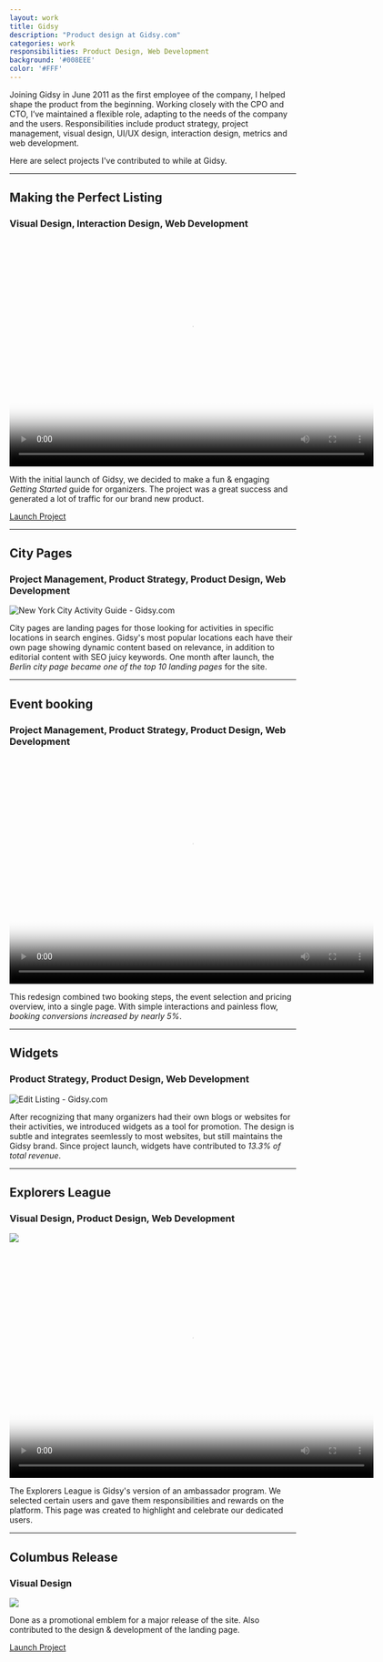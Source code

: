 ```yaml
---
layout: work
title: Gidsy
description: "Product design at Gidsy.com"
categories: work
responsibilities: Product Design, Web Development
background: '#008EEE'
color: '#FFF'
---
```


Joining Gidsy in June 2011 as the first employee of the company, I helped shape the product from the beginning. Working closely with the CPO and CTO, I’ve maintained a flexible role, adapting to the needs of the company and the users. Responsibilities include product strategy, project management, visual design, UI/UX design, interaction design, metrics and web development.

Here are select projects I've contributed to while at Gidsy.

<hr/>

<h2>Making the Perfect Listing</h2>
<h3>Visual Design, Interaction Design, Web Development</h3>

<div>
  <video id="making_the_perfect_listing" class="browser_img" title="Making the Perfect Listing - Gidsy.com"
    preload="auto" width="640" height="400" poster="{{ site.root }}/work/gidsy/PerfectListing.jpg">
    <source src="{{ site.root }}/work/gidsy/PerfectListing.mp4" type='video/mp4'>
    <source src="{{ site.root }}/work/gidsy/PerfectListing.webm" type='video/webm'>
  </video>
</div>

With the initial launch of Gidsy, we decided to make a fun & engaging <em>Getting Started</em> guide for organizers. The project was a great success and generated a lot of traffic for our brand new product.

<a href="http://gidsy.com/handbooks/making-the-perfect-listing" class="button" rel="external">Launch Project</a>

<hr/>

<h2>City Pages</h2>
<h3>Project Management, Product Strategy, Product Design, Web Development</h3>

<div>
  <img src="{{ site.root }}/work/gidsy/nyc-gidsy.jpg" class="browser_img" title="New York City Activity Guide - Gidsy.com" />
</div>

City pages are landing pages for those looking for activities in specific locations in search engines. Gidsy's most popular locations each have their own page showing dynamic content based on relevance, in addition to editorial content with SEO juicy keywords. One month after launch, the <em>Berlin city page became one of the top 10 landing pages</em> for the site.

<hr/>

<h2>Event booking</h2>
<h3>Project Management, Product Strategy, Product Design, Web Development</h3>

<div>
  <video id="booking_flow" class="browser_img" title="Select event - Gidsy.com"
    preload="auto" width="640" height="400" poster="{{ site.root }}/work/gidsy/bookingflow.png"
    data-setup="{}">
    <source src="{{ site.root }}/work/gidsy/bookingflow.mp4" type='video/mp4'>
    <source src="{{ site.root }}/work/gidsy/bookingflow.webm" type='video/webm'>
  </video>
</div>

This redesign combined two booking steps, the event selection and pricing overview, into a single page. With simple interactions and painless flow, <em>booking conversions increased by nearly 5%</em>.

<hr/>

<h2>Widgets</h2>
<h3>Product Strategy, Product Design, Web Development</h3>

<div>
  <img src="{{ site.root }}/work/gidsy/widgets-gidsy.jpg" class="browser_img" title="Edit Listing - Gidsy.com" />
</div>

After recognizing that many organizers had their own blogs or websites for their activities, we introduced widgets as a tool for promotion. The design is subtle and integrates seemlessly to most websites, but still maintains the Gidsy brand. Since project launch, widgets have contributed to <em>13.3% of total revenue</em>.

<hr/>

<h2>Explorers League</h2>
<h3>Visual Design, Product Design, Web Development</h3>

<p class="text-center">
  <img src="{{ site.root }}/work/gidsy/explorers_badges.png" />
</p>

<div>
  <video id="explorers_league" class="browser_img" title="Gidsy Explorers League - Gidsy.com"
    preload="auto" width="640" height="400" poster="{{ site.root }}/work/gidsy/explorers.png">
    <source src="{{ site.root }}/work/gidsy/explorers.mp4" type='video/mp4'>
    <source src="{{ site.root }}/work/gidsy/explorers.webm" type='video/webm'>
  </video>
</div>

The Explorers League is Gidsy's version of an ambassador program. We selected certain users and gave them responsibilities and rewards on the platform. This page was created to highlight and celebrate our dedicated users.

<hr/>

<h2>Columbus Release</h2>
<h3>Visual Design</h3>

<p class="text-center">
  <img src="{{ site.root }}/work/gidsy/gidsy-columbus-badge.png" />
</p>

Done as a promotional emblem for a major release of the site. Also contributed to the design & development of the landing page.

<a href="http://gidsy.com/columbus" class="button" rel="external">Launch Project</a>
